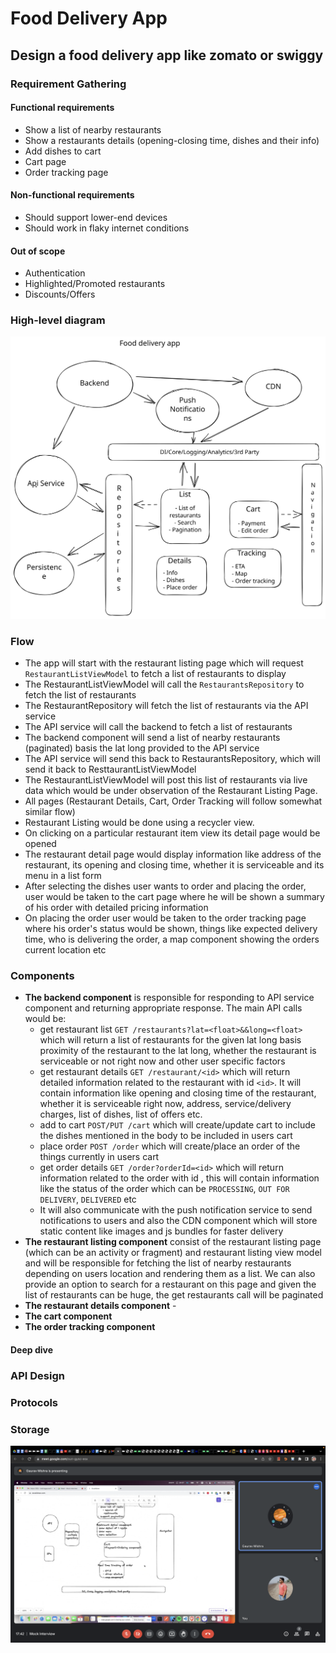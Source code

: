 # Food Delivery App

## Design a food delivery app like zomato or swiggy

### Requirement Gathering

#### Functional requirements
- Show a list of nearby restaurants
- Show a restaurants details (opening-closing time, dishes and their info)
- Add dishes to cart
- Cart page
- Order tracking page

#### Non-functional requirements
- Should support lower-end devices
- Should work in flaky internet conditions

#### Out of scope
- Authentication
- Highlighted/Promoted restaurants
- Discounts/Offers

### High-level diagram

![Food delivery app high-level diagram](../images/food-delivery-app.svg)

### Flow
- The app will start with the restaurant listing page which will request `RestaurantListViewModel` to fetch a list of restaurants to display
- The RestaurantListViewModel will call the `RestaurantsRepository` to fetch the list of restaurants
- The RestaurantRepository will fetch the list of restaurants via the API service
- The API service will call the backend to fetch a list of restaurants
- The backend component will send a list of nearby restaurants (paginated) basis the lat long provided to the API service
- The API service will send this back to RestaurantsRepository, which will send it back to ResttaurantListViewModel
- The RestaurantListViewModel will post this list of restaurants via live data which would be under observation of the Restaurant Listing Page.
- All pages (Restaurant Details, Cart, Order Tracking will follow somewhat similar flow)
- Restaurant Listing would be done using a recycler view.
- On clicking on a particular restaurant item view its detail page would be opened
- The restaurant detail page would display information like address of the restaurant, its opening and closing time, whether it is serviceable and its menu in a list form 
- After selecting the dishes user wants to order and placing the order, user would be taken to the cart page where he will be shown a summary of his order with detailed pricing information
- On placing the order user would be taken to the order tracking page where his order's status would be shown, things like expected delivery time, who is delivering the order, a map component showing the orders current location etc

### Components

- **The backend component** is responsible for responding to API service component and returning appropriate response. The main API calls would be: 
    - get restaurant list `GET /restaurants?lat=<float>&&long=<float>` which will return a list of restaurants for the given lat long basis proximity of the restaurant to the lat long, whether the restaurant is serviceable or not right now and other user specific factors
    - get restaurant details `GET /restaurant/<id>` which will return detailed information related to the restaurant with id `<id>`. It will contain information like opening and closing time of the restaurant, whether it is serviceable right now, address, service/delivery charges, list of dishes, list of offers etc.
    - add to cart `POST/PUT /cart` which will create/update cart to include the dishes mentioned in the body to be included in users cart
    - place order `POST /order` which will create/place an order of the things currently in users cart
    - get order details `GET /order?orderId=<id>` which will return information related to the order with id <id>, this will contain information like the status of the order which can be `PROCESSING`, `OUT FOR DELIVERY`, `DELIVERED` etc
    - It will also communicate with the push notification service to send notifications to users and also the CDN component which will store static content like images and js bundles for faster delivery
- **The restaurant listing component** consist of the restaurant listing page (which can be an activity or fragment) and restaurant listing view model and will be responsible for fetching the list of nearby restaurants depending on users location and rendering them as a list. We can also provide an option to search for a restaurant on this page and given the list of restaurants can be huge, the get restaurants call will be paginated
- **The restaurant details component** -  
- **The cart component**
- **The order tracking component**
    
#### Deep dive
    
    
### API Design
    
### Protocols
    
### Storage
    



![Food delivery app](../images/food-ordering-app.png)
